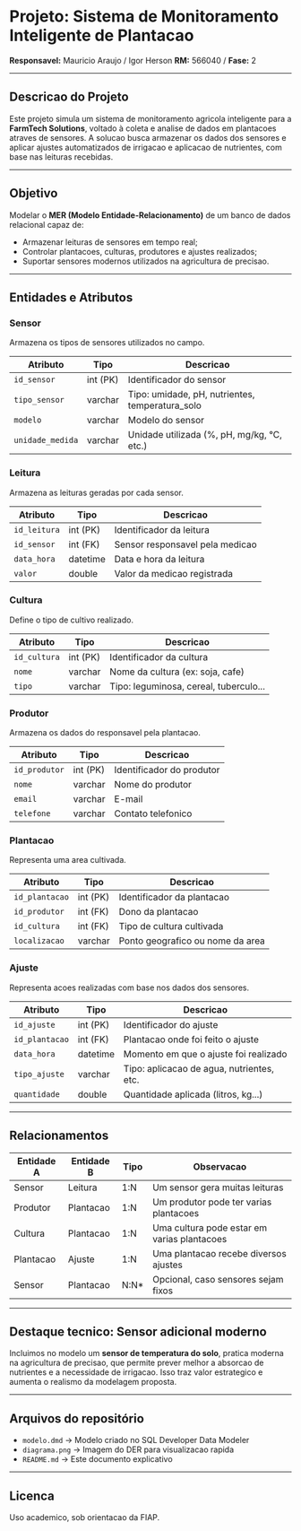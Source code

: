 # Projeto: Sistema de Monitoramento Inteligente de Plantacao
**Responsavel:** Mauricio Araujo  / Igor Herson
**RM:** 566040  / 
**Fase:** 2  

---

## Descricao do Projeto

Este projeto simula um sistema de monitoramento agricola inteligente para a **FarmTech Solutions**, voltado à coleta e analise de dados em plantacoes atraves de sensores. A solucao busca armazenar os dados dos sensores e aplicar ajustes automatizados de irrigacao e aplicacao de nutrientes, com base nas leituras recebidas.

---

## Objetivo

Modelar o **MER (Modelo Entidade-Relacionamento)** de um banco de dados relacional capaz de:

- Armazenar leituras de sensores em tempo real;
- Controlar plantacoes, culturas, produtores e ajustes realizados;
- Suportar sensores modernos utilizados na agricultura de precisao.

---

## Entidades e Atributos

### Sensor

Armazena os tipos de sensores utilizados no campo.

| Atributo         | Tipo     | Descricao                                        |
| ---------------- | -------- | ------------------------------------------------ |
| `id_sensor`      | int (PK) | Identificador do sensor                          |
| `tipo_sensor`    | varchar  | Tipo: umidade, pH, nutrientes, temperatura_solo |
| `modelo`         | varchar  | Modelo do sensor                                 |
| `unidade_medida` | varchar  | Unidade utilizada (%, pH, mg/kg, °C, etc.)       |

### Leitura

Armazena as leituras geradas por cada sensor.

| Atributo     | Tipo     | Descricao                       |
| ------------ | -------- | ------------------------------- |
| `id_leitura` | int (PK) | Identificador da leitura        |
| `id_sensor`  | int (FK) | Sensor responsavel pela medicao |
| `data_hora`  | datetime | Data e hora da leitura          |
| `valor`      | double   | Valor da medicao registrada     |

### Cultura

Define o tipo de cultivo realizado.

| Atributo     | Tipo     | Descricao                              |
| ------------ | -------- | -------------------------------------- |
| `id_cultura` | int (PK) | Identificador da cultura               |
| `nome`       | varchar  | Nome da cultura (ex: soja, cafe)       |
| `tipo`       | varchar  | Tipo: leguminosa, cereal, tuberculo... |

### Produtor

Armazena os dados do responsavel pela plantacao.

| Atributo      | Tipo     | Descricao                 |
| ------------- | -------- | ------------------------- |
| `id_produtor` | int (PK) | Identificador do produtor |
| `nome`        | varchar  | Nome do produtor          |
| `email`       | varchar  | E-mail                    |
| `telefone`    | varchar  | Contato telefonico        |

### Plantacao

Representa uma area cultivada.

| Atributo       | Tipo     | Descricao                        |
| -------------- | -------- | -------------------------------- |
| `id_plantacao` | int (PK) | Identificador da plantacao       |
| `id_produtor`  | int (FK) | Dono da plantacao                |
| `id_cultura`   | int (FK) | Tipo de cultura cultivada        |
| `localizacao`  | varchar  | Ponto geografico ou nome da area |

### Ajuste

Representa acoes realizadas com base nos dados dos sensores.

| Atributo       | Tipo     | Descricao                                 |
| -------------- | -------- | ----------------------------------------- |
| `id_ajuste`    | int (PK) | Identificador do ajuste                   |
| `id_plantacao` | int (FK) | Plantacao onde foi feito o ajuste         |
| `data_hora`    | datetime | Momento em que o ajuste foi realizado     |
| `tipo_ajuste`  | varchar  | Tipo: aplicacao de agua, nutrientes, etc. |
| `quantidade`   | double   | Quantidade aplicada (litros, kg...)       |

---

## Relacionamentos

| Entidade A | Entidade B | Tipo   | Observacao                                  |
| ---------- | ---------- | ------ | ------------------------------------------- |
| Sensor     | Leitura    | 1:N    | Um sensor gera muitas leituras              |
| Produtor   | Plantacao  | 1:N    | Um produtor pode ter varias plantacoes      |
| Cultura    | Plantacao  | 1:N    | Uma cultura pode estar em varias plantacoes |
| Plantacao  | Ajuste     | 1:N    | Uma plantacao recebe diversos ajustes       |
| Sensor     | Plantacao  | N:N*   | Opcional, caso sensores sejam fixos         |

---

## Destaque tecnico: Sensor adicional moderno

Incluimos no modelo um **sensor de temperatura do solo**, pratica moderna na agricultura de precisao, que permite prever melhor a absorcao de nutrientes e a necessidade de irrigacao. Isso traz valor estrategico e aumenta o realismo da modelagem proposta.

---

## Arquivos do repositório

- `modelo.dmd` → Modelo criado no SQL Developer Data Modeler
- `diagrama.png` → Imagem do DER para visualizacao rapida
- `README.md` → Este documento explicativo

---

## Licenca

Uso academico, sob orientacao da FIAP.
